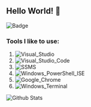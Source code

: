 ## Hello World! 👋

![Badge](https://img.shields.io/badge/Caffeine_in_Blood-85%25-blue?style=plastic)

### Tools I like to use:
1) ![Visual_Studio](https://img.shields.io/badge/Visual%20Studio-Version:_2019-blue?style=plastic)
2) ![Visual_Studio_Code](https://img.shields.io/badge/Visual%20Studio%20Code-Version:_Latest-blue?style=plastic)
3) ![SSMS](https://img.shields.io/badge/SSMS-Version:_18-blue?style=plastic)
4) ![Windows_PowerShell_ISE](https://img.shields.io/badge/Windows_PowerShell_ISE-Version:_Latest-blue?style=plastic)
5) ![Google_Chrome](https://img.shields.io/badge/Google_Chrome-Version:_Latest-blue?style=plastic)
6) ![Windows_Terminal](https://img.shields.io/badge/Windows_Terminal-Version:_Latest-blue?style=plastic)

![Github Stats](https://github-readme-stats.vercel.app/api?username=mdrakakis&show_icons=true&theme=dark&hide=stars)
